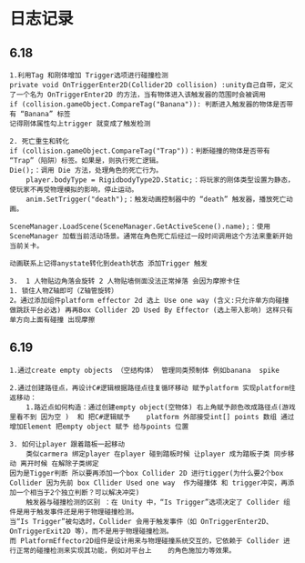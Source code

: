 # 日志记录


## 6.18
	1.利用Tag 和刚体增加 Trigger选项进行碰撞检测
	private void OnTriggerEnter2D(Collider2D collision) :unity自己自带，定义了一个名为 OnTriggerEnter2D 的方法，当有物体进入该触发器的范围时会被调用
	if (collision.gameObject.CompareTag("Banana")): 判断进入触发器的物体是否带有 “Banana” 标签
	记得刚体属性勾上trigger 就变成了触发检测

	2. 死亡重生和转化
	if (collision.gameObject.CompareTag("Trap"))：判断碰撞的物体是否带有 “Trap”（陷阱）标签。如果是，则执行死亡逻辑。
	Die();：调用 Die 方法，处理角色的死亡行为。
		player.bodyType = RigidbodyType2D.Static;：将玩家的刚体类型设置为静态，使玩家不再受物理模拟的影响，停止运动。
		anim.SetTrigger("death");：触发动画控制器中的 “death” 触发器，播放死亡动画。
	
	SceneManager.LoadScene(SceneManager.GetActiveScene().name);：使用 SceneManager 加载当前活动场景。通常在角色死亡后经过一段时间调用这个方法来重新开始当前关卡。
	
	动画联系上记得anystate转化到death状态 添加Trigger 触发

	3.  1 人物贴边角落会旋转 2 人物贴墙侧面没法正常掉落 会因为摩擦卡住
	1. 锁住人物Z轴即可（Z轴管旋转）
	2。通过添加组件platform effector 2d 选上 Use one way (含义:只允许单方向碰撞 做跳跃平台必选) 再再Box Collider 2D Used By Effector (选上带入影响) 这样只有单方向上面有碰撞 出现摩擦

## 6.19
	1.通过create empty objects （空结构体） 管理同类预制体 例如banana  spike

	2.通过创建路径点，再设计C#逻辑根据路径点往复循环移动 赋予platform 实现platform往返移动：
		1.路近点如何构造：通过创建empty object(空物体) 右上角赋予颜色改成路径点(游戏里看不到 因为空 )  和 把C#逻辑赋予 	platform 外部接受int[] points 数组 通过增加Element 把empty object 赋予 给与points 位置

	3. 如何让player 跟着踏板一起移动
		类似carmera 绑定player 在player 碰到踏板时候 让player 成为踏板子类 同步移动 离开时候 在解除子类绑定 
	因为是Tigger判断 所以要再添加一个box Collider 2D 进行tigger(为什么要2个box Collider 因为先前 box Cllider Used one way  作为碰撞体 和 trigger冲突，再添加一个相当于2个独立判断？可以解决冲突)
		触发器与碰撞检测的区别 ：在 Unity 中，“Is Trigger”选项决定了 Collider 组件是用于触发事件还是用于物理碰撞检测。
	当“Is Trigger”被勾选时，Collider 会用于触发事件（如 OnTriggerEnter2D、OnTriggerExit2D 等），而不是用于物理碰撞检测。
	而 PlatformEffector2D组件是设计用来与物理碰撞系统交互的，它依赖于 Collider 进行正常的碰撞检测来实现其功能，例如对平台上	  的角色施加力等效果。
